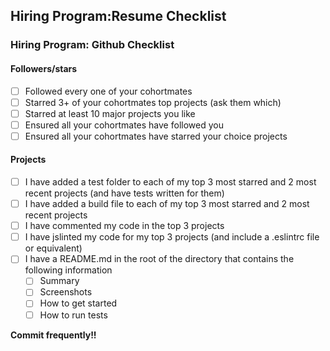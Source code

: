 ## Hiring Program:Resume Checklist

### Hiring Program: Github Checklist

#### Followers/stars		

- [ ] Followed every one of your cohortmates	
- [ ] Starred 3+ of your cohortmates top projects (ask them which)	
- [ ] Starred at least 10 major projects you like	
- [ ] Ensured all your cohortmates have followed you	
- [ ] Ensured all your cohortmates have starred your choice projects	

#### Projects
	
- [ ] I have added a test folder to each of my top 3 most starred and 2 most recent projects (and have tests written for them)
- [ ] I have added a build file to each of my top 3 most starred and 2 most recent projects	
- [ ] I have commented my code in the top 3 projects	
- [ ] I have jslinted my code for my top 3 projects (and include a .eslintrc file or equivalent)
- [ ] I have a README.md in the root of the directory that contains the following information
	- [ ] Summary
	- [ ] Screenshots
	- [ ] How to get started
	- [ ] How to run tests

**Commit frequently!!**
